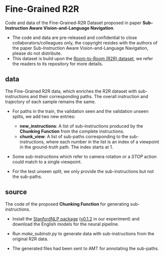 # Fine-Grained R2R
Code and data of the Fine-Grained-R2R Dataset proposed in paper **Sub-Instruction Aware Vision-and-Language Navigation**.

* The code and data are pre-released and confidential to close collaborators/colleagues only, the copyright resides with the authors of the paper Sub-Instruction Aware Vision-and-Language Navigation, please do not distribute.
* This dataset is build upon the [Room-to-Room (R2R) dataset](https://github.com/peteanderson80/Matterport3DSimulator/tree/master/tasks/R2R), we refer the readers to its repository for more details.

## data
The Fine-Grained R2R data, which enriches the R2R dataset with sub-instructions and their corresponding paths. The overall instruction and trajectory of each sample remains the same.

* For paths in the train, the validation seen and the validation unseen splits, we add two new entries:
  * **new_instructions**: A list of sub-instructions produced by the **Chunking Function** from the complete instructions.
  * **chunk_view**: A list of sub-paths corresponding to the sub-instructions, where each number in the list is an index of a viewpoint in the ground-truth path. The index starts at 1.
  
* Some sub-instructions which refer to camera rotation or a *STOP* action could match to a single viewpoint.

* For the test unseen split, we only provide the sub-instructions but not the sub-paths.

## source
The code of the proposed **Chunking Function** for generating sub-instructions.

* Install the [StanfordNLP package](https://github.com/stanfordnlp/stanza/) ([v0.1.2](https://pypi.org/project/stanfordnlp/0.1.2/) in our experiment) and download the English models for the neural pipeline.

* Run *make_subinstr.py* to generate data with sub-instructions from the original R2R data.

* The generated files had been sent to AMT for annotating the sub-paths.



